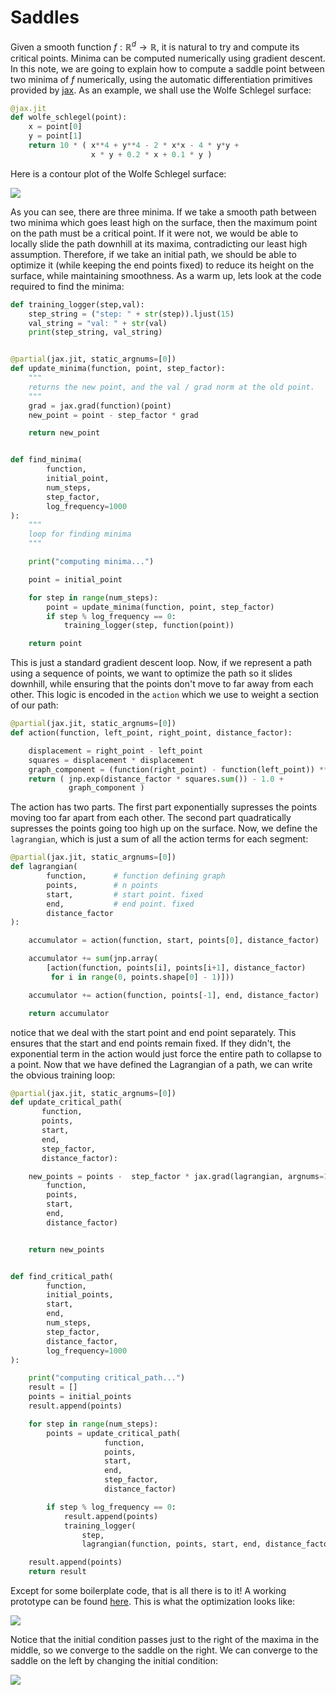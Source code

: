 # Saddles

Given a smooth function $f : \mathbb{R}^d \to \mathbb{R}$, it is natural to try and compute its critical points. Minima can be computed numerically using gradient descent. In this note, we are going to explain how to compute a saddle point between two minima of $f$ numerically, using the automatic differentiation primitives provided by [jax](https://github.com/google/jax). As an example, we shall use the Wolfe Schlegel surface:

```python
@jax.jit
def wolfe_schlegel(point):
    x = point[0]
    y = point[1]
    return 10 * ( x**4 + y**4 - 2 * x*x - 4 * y*y +
                  x * y + 0.2 * x + 0.1 * y )
```
Here is a contour plot of the Wolfe Schlegel surface:

<img src="./img/wolfe_schlegel_contour_plot.png"/>

As you can see, there are three minima. If we take a smooth path between two minima which goes least high on the surface, then the maximum point on the path must be a critical point. If it were not, we would be able to locally slide the path downhill at its maxima, contradicting our least high assumption. Therefore, if we take an initial path, we should be able to optimize it (while keeping the end points fixed) to reduce its height on the surface, while maintaining smoothness. As a warm up, lets look at the code required to find the minima:

```python
def training_logger(step,val):
    step_string = ("step: " + str(step)).ljust(15)
    val_string = "val: " + str(val)
    print(step_string, val_string)


@partial(jax.jit, static_argnums=[0])
def update_minima(function, point, step_factor):
    """
    returns the new point, and the val / grad norm at the old point.
    """
    grad = jax.grad(function)(point)
    new_point = point - step_factor * grad

    return new_point


def find_minima(
        function,
        initial_point,
        num_steps,
        step_factor,
        log_frequency=1000
):
    """
    loop for finding minima
    """

    print("computing minima...")

    point = initial_point

    for step in range(num_steps):
        point = update_minima(function, point, step_factor)
        if step % log_frequency == 0:
            training_logger(step, function(point))

    return point
```
This is just a standard gradient descent loop. Now, if we represent a path using a sequence of points, we want to optimize the path so it slides downhill, while ensuring that the points don't move to far away from each other. This logic is encoded in the `action` which we use to weight a section of our path:


```python
@partial(jax.jit, static_argnums=[0])
def action(function, left_point, right_point, distance_factor):

    displacement = right_point - left_point
    squares = displacement * displacement
    graph_component = (function(right_point) - function(left_point)) ** 2
    return ( jnp.exp(distance_factor * squares.sum()) - 1.0 +
             graph_component )
```
The action has two parts. The first part exponentially supresses the points moving too far apart from each other. The second part quadratically supresses the points going too high up on the surface. Now, we define the `lagrangian`, which is just a sum of all the action terms for each segment:

```python
@partial(jax.jit, static_argnums=[0])
def lagrangian(
        function,      # function defining graph
        points,        # n points
        start,         # start point. fixed
        end,           # end point. fixed
        distance_factor
):

    accumulator = action(function, start, points[0], distance_factor)

    accumulator += sum(jnp.array(
        [action(function, points[i], points[i+1], distance_factor)
         for i in range(0, points.shape[0] - 1)]))

    accumulator += action(function, points[-1], end, distance_factor)

    return accumulator
```
notice that we deal with the start point and end point separately. This ensures that the start and end points remain fixed. If they didn't, the exponential term in the action would just force the entire path to collapse to a point. Now that we have defined the Lagrangian of a path, we can write the obvious training loop:

```python
@partial(jax.jit, static_argnums=[0])
def update_critical_path(
       function,
       points,
       start,
       end,
       step_factor,
       distance_factor):

    new_points = points -  step_factor * jax.grad(lagrangian, argnums=1)(
        function,
        points,
        start,
        end,
        distance_factor)


    return new_points


def find_critical_path(
        function,
        initial_points,
        start,
        end,
        num_steps,
        step_factor,
        distance_factor,
        log_frequency=1000
):

    print("computing critical_path...")
    result = []
    points = initial_points
    result.append(points)

    for step in range(num_steps):
        points = update_critical_path(
                     function,
                     points,
                     start,
                     end,
                     step_factor,
                     distance_factor)

        if step % log_frequency == 0:
            result.append(points)
            training_logger(
                step,
                lagrangian(function, points, start, end, distance_factor))

    result.append(points)
    return result
```
Except for some boilerplate code, that is all there is to it! A working prototype can be found [here](https://github.com/danielbarter/Saddles). This is what the optimization looks like:

<img src="./gif/wolfe_schlegel_contour_plot_right.gif"/>

Notice that the initial condition passes just to the right of the maxima in the middle, so we converge to the saddle on the right. We can converge to the saddle on the left by changing the initial condition:

<img src="./gif/wolfe_schlegel_contour_plot_left.gif"/>
